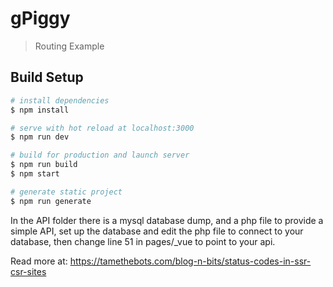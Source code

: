 # gPiggy

> Routing Example

## Build Setup

``` bash
# install dependencies
$ npm install

# serve with hot reload at localhost:3000
$ npm run dev

# build for production and launch server
$ npm run build
$ npm start

# generate static project
$ npm run generate
```

In the API folder there is a mysql database dump, and a php file to provide a simple API, set up the database and edit the php file to connect to your database, then change line 51 in pages/_vue to point to your api.

Read more at: https://tamethebots.com/blog-n-bits/status-codes-in-ssr-csr-sites
